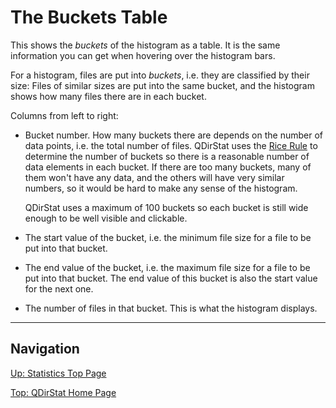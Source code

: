 # The Buckets Table

This shows the _buckets_ of the histogram as a table. It is the same
information you can get when hovering over the histogram bars.

For a histogram, files are put into _buckets_, i.e. they are classified by
their size: Files of similar sizes are put into the same bucket, and the
histogram shows how many files there are in each bucket.

Columns from left to right:

- Bucket number. How many buckets there are depends on the number of data
  points, i.e. the total number of files. QDirStat uses the
  [Rice Rule](https://en.wikipedia.org/wiki/Histogram#Rice_Rule)
  to determine the number of buckets so there is a reasonable number of data
  elements in each bucket. If there are too many buckets, many of them won't
  have any data, and the others will have very similar numbers, so it would be
  hard to make any sense of the histogram.

  QDirStat uses a maximum of 100 buckets so each bucket is still wide enough to
  be well visible and clickable.

- The start value of the bucket, i.e. the minimum file size for a file to be
  put into that bucket.

- The end value of the bucket, i.e. the maximum file size for a file to be put
  into that bucket. The end value of this bucket is also the start value for
  the next one.

- The number of files in that bucket. This is what the histogram displays.


------------------------

## Navigation

[Up: Statistics Top Page](https://github.com/shundhammer/qdirstat/blob/master/doc/stats/Statistics.md)

[Top: QDirStat Home Page](https://github.com/shundhammer/qdirstat/blob/master/README.md)
